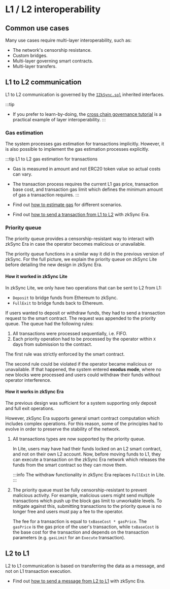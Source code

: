# L1 / L2 interoperability

## Common use cases

Many use cases require multi-layer interoperability, such as:

- The network's censorship resistance.
- Custom bridges.
- Multi-layer governing smart contracts.
- Multi-layer transfers.

## L1 to L2 communication

L1 to L2 communication is governed by the [`IZkSync.sol`](https://github.com/matter-labs/v2-testnet-contracts/blob/b8449bf9c819098cc8bfee0549ff5094456be51d/l1/contracts/zksync/interfaces/IZkSync.sol#L4) inherited interfaces.

:::tip
- If you prefer to learn-by-doing, the [cross chain governance tutorial](../../tutorials/cross-chain-tutorial.md) is a practical example of layer interoperability.
:::

### Gas estimation

The system processes gas estimation for transactions implicitly. However, it is also possible to implement the gas estimation processes explicitly.

:::tip L1 to L2 gas estimation for transactions
- Gas is measured in amount and not ERC20 token value so actual costs can vary.
- The transaction process requires the current L1 gas price, transaction base cost, and transaction gas limit which defines the minimum amount of gas a transaction requires.
:::

- Find out [how to estimate gas](../../how-to/estimate-gas.md) for different scenarios.
- Find out [how to send a transaction from L1 to L2](../../how-to/send-transaction-l1-l2.md) with zkSync Era.

### Priority queue

The priority queue provides a censorship-resistant way to interact with zkSync Era in case the operator becomes malicious or unavailable.

The priority queue functions in a similar way it did in the previous version of zkSync. For the full picture, we explain the priority queue on zkSync Lite before detailing the new design in zkSync Era.

#### How it worked in zkSync Lite

In zkSync Lite, we only have two operations that can be sent to L2 from L1:

- `Deposit` to bridge funds from Ethereum to zkSync.
- `FullExit` to bridge funds back to Ethereum.

If users wanted to deposit or withdraw funds, they had to send a transaction request to the smart contract. The request was appended to the priority queue. The queue had the following rules:

1. All transactions were processed sequentially, i.e. FIFO.
2. Each priority operation had to be processed by the operator within `X` days from submission to the contract.

The first rule was strictly enforced by the smart contract. 

The second rule could be violated if the operator became malicious or unavailable. If that happened, the system entered **exodus mode**, where no new blocks were processed and users could withdraw their funds without operator interference.

#### How it works in zkSync Era

The previous design was sufficient for a system supporting only deposit and full exit operations. 

However, zkSync Era supports general smart contract computation which includes complex operations. For this reason, some of the principles had to evolve in order to preserve the stability of the network.

1. All transactions types are now supported by the priority queue. 

    In Lite, users may have had their funds locked on an L2 smart contract, and not on their own L2 account. Now, before moving funds to L1, they can execute a transaction on the zkSync Era network which releases the funds from the smart contract so they can move them.

    :::info
    The withdraw functionality in zkSync Era replaces `FullExit` in Lite.
    :::

2. The priority queue must be fully censorship-resistant to prevent malicious activity. For example, malicious users might send multiple transactions which push up the block gas limit to unworkable levels. To mitigate against this, submitting transactions to the priority queue is no longer free and users must pay a fee to the operator. 

    The fee for a transaction is equal to `txBaseCost * gasPrice`. The `gasPrice` is the gas price of the user's transaction, while `txBaseCost` is the base cost for the transaction and depends on the transaction parameters (e.g. `gasLimit` for an `Execute` transaction).

## L2 to L1 

L2 to L1 communication is based on transferring the data as a message, and not on L1 transaction execution. 

- Find out [how to send a message from L2 to L1](../../how-to/send-message-l2-l1.md) with zkSync Era.